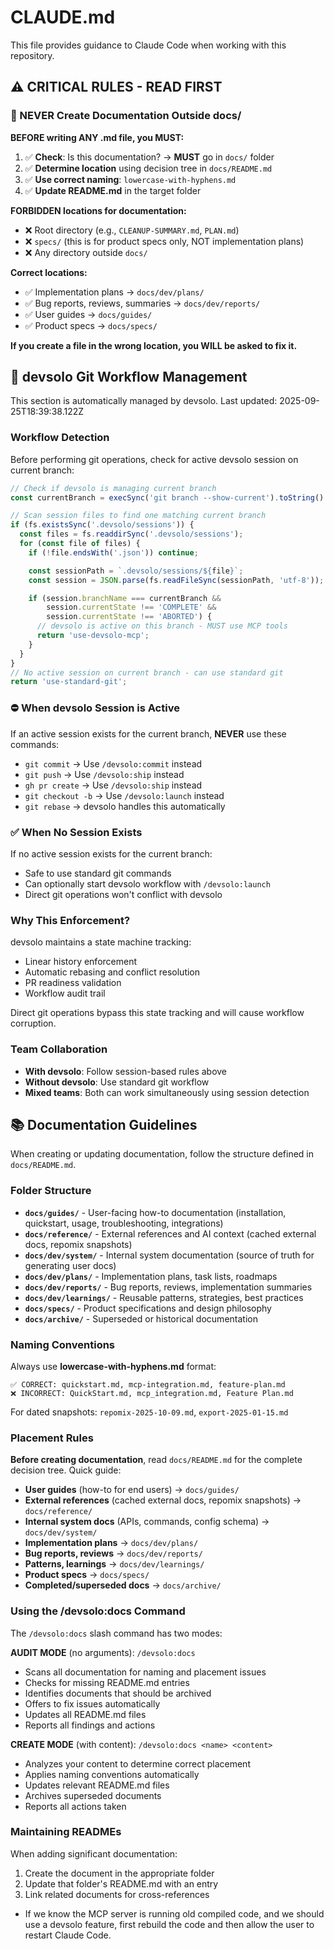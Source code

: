 # CLAUDE.md

This file provides guidance to Claude Code when working with this repository.

## ⚠️ CRITICAL RULES - READ FIRST

### 🚫 NEVER Create Documentation Outside docs/

**BEFORE writing ANY .md file, you MUST:**

1. ✅ **Check**: Is this documentation? → **MUST** go in `docs/` folder
2. ✅ **Determine location** using decision tree in `docs/README.md`
3. ✅ **Use correct naming**: `lowercase-with-hyphens.md`
4. ✅ **Update README.md** in the target folder

**FORBIDDEN locations for documentation:**
- ❌ Root directory (e.g., `CLEANUP-SUMMARY.md`, `PLAN.md`)
- ❌ `specs/` (this is for product specs only, NOT implementation plans)
- ❌ Any directory outside `docs/`

**Correct locations:**
- ✅ Implementation plans → `docs/dev/plans/`
- ✅ Bug reports, reviews, summaries → `docs/dev/reports/`
- ✅ User guides → `docs/guides/`
- ✅ Product specs → `docs/specs/`

**If you create a file in the wrong location, you WILL be asked to fix it.**

<!-- BEGIN DEVSOLO MANAGED SECTION - DO NOT EDIT -->

## 🚀 devsolo Git Workflow Management

This section is automatically managed by devsolo. Last updated: 2025-09-25T18:39:38.122Z

### Workflow Detection

Before performing git operations, check for active devsolo session on current branch:

```javascript
// Check if devsolo is managing current branch
const currentBranch = execSync('git branch --show-current').toString().trim();

// Scan session files to find one matching current branch
if (fs.existsSync('.devsolo/sessions')) {
  const files = fs.readdirSync('.devsolo/sessions');
  for (const file of files) {
    if (!file.endsWith('.json')) continue;

    const sessionPath = `.devsolo/sessions/${file}`;
    const session = JSON.parse(fs.readFileSync(sessionPath, 'utf-8'));

    if (session.branchName === currentBranch &&
        session.currentState !== 'COMPLETE' &&
        session.currentState !== 'ABORTED') {
      // devsolo is active on this branch - MUST use MCP tools
      return 'use-devsolo-mcp';
    }
  }
}
// No active session on current branch - can use standard git
return 'use-standard-git';
```

### ⛔ When devsolo Session is Active

If an active session exists for the current branch, **NEVER** use these commands:
- `git commit` → Use `/devsolo:commit` instead
- `git push` → Use `/devsolo:ship` instead
- `gh pr create` → Use `/devsolo:ship` instead
- `git checkout -b` → Use `/devsolo:launch` instead
- `git rebase` → devsolo handles this automatically

### ✅ When No Session Exists

If no active session exists for the current branch:
- Safe to use standard git commands
- Can optionally start devsolo workflow with `/devsolo:launch`
- Direct git operations won't conflict with devsolo

### Why This Enforcement?

devsolo maintains a state machine tracking:
- Linear history enforcement
- Automatic rebasing and conflict resolution
- PR readiness validation
- Workflow audit trail

Direct git operations bypass this state tracking and will cause workflow corruption.

### Team Collaboration

- **With devsolo**: Follow session-based rules above
- **Without devsolo**: Use standard git workflow
- **Mixed teams**: Both can work simultaneously using session detection

<!-- END DEVSOLO MANAGED SECTION -->

## 📚 Documentation Guidelines

When creating or updating documentation, follow the structure defined in `docs/README.md`.

### Folder Structure

- **`docs/guides/`** - User-facing how-to documentation (installation, quickstart, usage, troubleshooting, integrations)
- **`docs/reference/`** - External references and AI context (cached external docs, repomix snapshots)
- **`docs/dev/system/`** - Internal system documentation (source of truth for generating user docs)
- **`docs/dev/plans/`** - Implementation plans, task lists, roadmaps
- **`docs/dev/reports/`** - Bug reports, reviews, implementation summaries
- **`docs/dev/learnings/`** - Reusable patterns, strategies, best practices
- **`docs/specs/`** - Product specifications and design philosophy
- **`docs/archive/`** - Superseded or historical documentation

### Naming Conventions

Always use **lowercase-with-hyphens.md** format:

```
✅ CORRECT: quickstart.md, mcp-integration.md, feature-plan.md
❌ INCORRECT: QuickStart.md, mcp_integration.md, Feature Plan.md
```

For dated snapshots: `repomix-2025-10-09.md`, `export-2025-01-15.md`

### Placement Rules

**Before creating documentation**, read `docs/README.md` for the complete decision tree. Quick guide:

- **User guides** (how-to for end users) → `docs/guides/`
- **External references** (cached external docs, repomix snapshots) → `docs/reference/`
- **Internal system docs** (APIs, commands, config schema) → `docs/dev/system/`
- **Implementation plans** → `docs/dev/plans/`
- **Bug reports, reviews** → `docs/dev/reports/`
- **Patterns, learnings** → `docs/dev/learnings/`
- **Product specs** → `docs/specs/`
- **Completed/superseded docs** → `docs/archive/`

### Using the /devsolo:docs Command

The `/devsolo:docs` slash command has two modes:

**AUDIT MODE** (no arguments): `/devsolo:docs`
- Scans all documentation for naming and placement issues
- Checks for missing README.md entries
- Identifies documents that should be archived
- Offers to fix issues automatically
- Updates all README.md files
- Reports all findings and actions

**CREATE MODE** (with content): `/devsolo:docs <name> <content>`
- Analyzes your content to determine correct placement
- Applies naming conventions automatically
- Updates relevant README.md files
- Archives superseded documents
- Reports all actions taken

### Maintaining READMEs

When adding significant documentation:
1. Create the document in the appropriate folder
2. Update that folder's README.md with an entry
3. Link related documents for cross-references
- If we know the MCP server is running old compiled code, and we should use a devsolo feature, first rebuild the code and then allow the user to restart Claude Code.